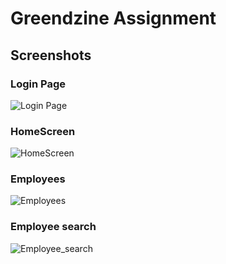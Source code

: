 # Greendzine Assignment
## Screenshots
### Login Page
![Login Page](Screenshots/Login_page.png)
### HomeScreen
![HomeScreen](Screenshots/Homescreen.png)
### Employees
![Employees](Screenshots/Employees_Page.png)
### Employee search
![Employee_search](Screenshots/Employee_search.png)
